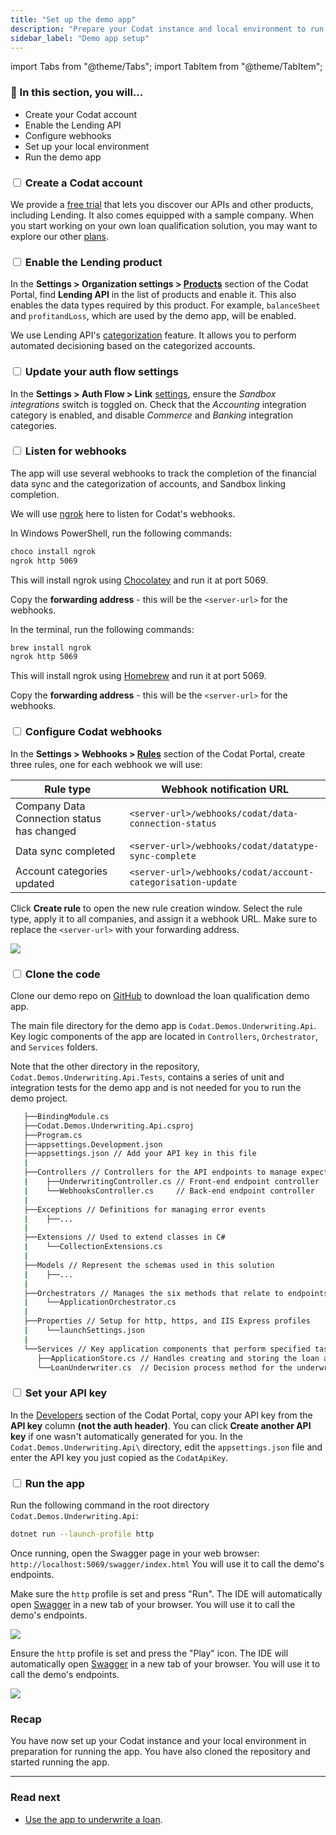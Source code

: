 ```yaml
---
title: "Set up the demo app"
description: "Prepare your Codat instance and local environment to run the demo app"
sidebar_label: "Demo app setup"
---
```


import Tabs from "@theme/Tabs";
import TabItem from "@theme/TabItem";

### 🚀 In this section, you will...

* Create your Codat account
* Enable the Lending API
* Configure webhooks
* Set up your local environment
* Run the demo app

### <input type="checkbox" unchecked/> Create a Codat account 

We provide a [free trial](https://signup.codat.io/) that lets you discover our APIs and other products, including Lending. It also comes equipped with a sample company. When you start working on your own loan qualification solution, you may want to explore our other [plans](https://www.codat.io/plans/).

### <input type="checkbox" unchecked /> Enable the Lending product 

In the **Settings > Organization settings > [Products](https://app.codat.io/settings/products)** section of the Codat Portal, find **Lending API** in the list of products and enable it. This also enables the data types required by this product. For example, `balanceSheet` and `profitandLoss`, which are used by the demo app, will be enabled.

We use Lending API's [categorization](/lending/features/financial-statements-overview#categorized-financial-accounts) feature. It allows you to perform automated decisioning based on the categorized accounts. 

### <input type="checkbox" unchecked /> Update your auth flow settings

In the **Settings > Auth Flow > Link** [settings](https://app.codat.io/settings/link-settings/data-connections), ensure the _Sandbox integrations_ switch is toggled on. Check that the _Accounting_ integration category is enabled, and disable _Commerce_ and _Banking_ integration categories. 

### <input type="checkbox" unchecked /> Listen for webhooks

The app will use several webhooks to track the completion of the financial data sync and the categorization of accounts, and Sandbox linking completion. 

We will use [ngrok](https://ngrok.com/) here to listen for Codat's webhooks. 

<Tabs>
   <TabItem value="win" label="Windows OS">  

   In Windows PowerShell, run the following commands:

   ```bash
   choco install ngrok
   ngrok http 5069
   ```

   This will install ngrok using [Chocolatey](https://chocolatey.org/) and run it at port 5069. 

   Copy the **forwarding address** - this will be the `<server-url>` for the webhooks.

   </TabItem>

   <TabItem value="mac" label="Mac OS">

   In the terminal, run the following commands:

   ```bash
   brew install ngrok
   ngrok http 5069
   ```
   This will install ngrok using [Homebrew](https://brew.sh/) and run it at port 5069. 

   Copy the **forwarding address** - this will be the `<server-url>` for the webhooks.

   </TabItem>
</Tabs>

### <input type="checkbox" unchecked /> Configure Codat webhooks

In the **Settings > Webhooks > [Rules](https://app.codat.io/settings/webhooks/rules)** section of the Codat Portal, create three rules, one for each webhook we will use:

   |  Rule type                                  | Webhook notification URL                                    |
   |---------------------------------------------|-------------------------------------------------------------|
   | Company Data Connection status has changed  | ```<server-url>/webhooks/codat/data-connection-status```       |
   | Data sync completed                         | ```<server-url>/webhooks/codat/datatype-sync-complete```       |
   | Account categories updated                  | ```<server-url>/webhooks/codat/account-categorisation-update```|

Click **Create rule** to open the new rule creation window. Select the rule type, apply it to all companies, and assign it a webhook URL. Make sure to replace the `<server-url>` with your forwarding address.

   ![](/img/use-cases/loan-qualification/rule-creation-screen.png)

### <input type="checkbox" unchecked /> Clone the code

Clone our demo repo on [GitHub](https://github.com/codatio/demo-loan-qualification) to download the loan qualification demo app. 

The main file directory for the demo app is `Codat.Demos.Underwriting.Api`. Key logic components of the app are located in `Controllers`, `Orchestrator`, and `Services` folders.

Note that the other directory in the repository, `Codat.Demos.Underwriting.Api.Tests`, contains a series of unit and integration tests for the demo app and is not needed for you to run the demo project. 

```sh title="Codat.Demos.Underwriting.Api directory"
   ├──BindingModule.cs
   ├──Codat.Demos.Underwriting.Api.csproj
   ├──Program.cs
   ├──appsettings.Development.json
   ├──appsettings.json // Add your API key in this file
   |   
   ├──Controllers // Controllers for the API endpoints to manage expected actions and results
   |    ├──UnderwritingController.cs // Front-end endpoint controller
   |    └──WebhooksController.cs     // Back-end endpoint controller
   |       
   ├──Exceptions // Definitions for managing error events 
   |    ├──...
   |       
   ├──Extensions // Used to extend classes in C#
   |    └──CollectionExtensions.cs
   |       
   ├──Models // Represent the schemas used in this solution
   |    ├──...
   |       
   ├──Orchestrators // Manages the six methods that relate to endpoints used in the app
   |    └──ApplicationOrchestrator.cs
   |       
   ├──Properties // Setup for http, https, and IIS Express profiles
   |    └──launchSettings.json
   |       
   └──Services // Key application components that perform specified tasks
      ├──ApplicationStore.cs // Handles creating and storing the loan application in-memory
      └──LoanUnderwriter.cs  // Decision process method for the underwriting model used in the demo
```
### <input type="checkbox" unchecked/> Set your API key

In the [Developers](https://app.codat.io/developers/api-keys) section of the Codat Portal, copy your API key from the **API key** column **(not the auth header)**. You can click **Create another API key** if one wasn't automatically generated for you. In the `Codat.Demos.Underwriting.Api\` directory, edit the `appsettings.json` file and enter the API key you just copied as the `CodatApiKey`.

### <input type="checkbox" unchecked/> Run the app

<Tabs>
<TabItem value="cmd" label="Command line">

Run the following command in the root directory `Codat.Demos.Underwriting.Api`:

```sh
dotnet run --launch-profile http
```
Once running, open the Swagger page in your web browser: `http://localhost:5069/swagger/index.html` You will use it to call the demo's endpoints.

</TabItem>

<TabItem value="rider" label="Rider">

Make sure the `http` profile is set and press "Run". The IDE will automatically open [Swagger](http://localhost:5069/swagger/index.html) in a new tab of your browser. You will use it to call the demo's endpoints.

![](/img/use-cases/loan-qualification/underwriting-guide-rider.png)

</TabItem>

<TabItem value="vs" label="Visual studio">

Ensure the `http` profile is set and press the "Play" icon. The IDE will automatically open [Swagger](http://localhost:5069/swagger/index.html) in a new tab of your browser. You will use it to call the demo's endpoints.

![](/img/use-cases/loan-qualification/underwriting-guide-visual-studio-2022.png)

</TabItem>

</Tabs>

### Recap

You have now set up your Codat instance and your local environment in preparation for running the app. You have also cloned the repository and started running the app.

---

### Read next

- [Use the app to underwrite a loan](/lending/guides/loan-qualification/process-loan).
